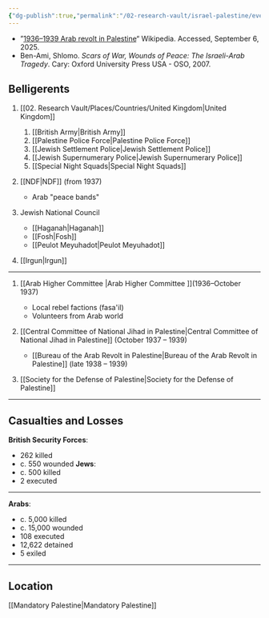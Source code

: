 ```yaml
---
{"dg-publish":true,"permalink":"/02-research-vault/israel-palestine/events/1936-04-19-1930-08-26-arab-revolt-in-palestine/","created":"2025-08-20T15:59:15.344-04:00","updated":"2025-09-06T05:29:27.895-04:00"}
---
```


- ”[1936–1939 Arab revolt in Palestine](https://en.wikipedia.org/wiki/1936%E2%80%931939_Arab_revolt_in_Palestine)“ Wikipedia. Accessed, September 6, 2025.
- Ben-Ami, Shlomo. _Scars of War, Wounds of Peace: The Israeli-Arab Tragedy_. Cary: Oxford University Press USA - OSO, 2007.
## Belligerents

1. [[02. Research Vault/Places/Countries/United Kingdom\|United Kingdom]]
    1. [[British Army\|British Army]]
    2. [[Palestine Police Force\|Palestine Police Force]]
    3. [[Jewish Settlement Police\|Jewish Settlement Police]]
    4. [[Jewish Supernumerary Police\|Jewish Supernumerary Police]]
    5. [[Special Night Squads\|Special Night Squads]]

2. [[NDF\|NDF]] (from 1937)
    - Arab "peace bands"

3. Jewish National Council
    - [[Haganah\|Haganah]]
    - [[Fosh\|Fosh]]
    - [[Peulot Meyuhadot\|Peulot Meyuhadot]]

 4. [[Irgun\|Irgun]]

---

 1. [[Arab Higher Committee \|Arab Higher Committee ]](1936–October 1937)
    - Local rebel factions (fasa'il)
    - Volunteers from Arab world

2. [[Central Committee of National Jihad in Palestine\|Central Committee of National Jihad in Palestine]] (October 1937 – 1939)
    - [[Bureau of the Arab Revolt in Palestine\|Bureau of the Arab Revolt in Palestine]] (late 1938 – 1939)
 
 3. [[Society for the Defense of Palestine\|Society for the Defense of Palestine]]
---
## Casualties and Losses
**British Security Forces**:
- 262 killed
- c. 550 wounded
**Jews**:
- c. 500 killed
- 2 executed
---
**Arabs**:
- c. 5,000 killed
- c. 15,000 wounded
- 108 executed
- 12,622 detained
- 5 exiled

---
## Location
[[Mandatory Palestine\|Mandatory Palestine]]
